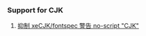 ### Support for CJK
1. [抑制 xeCJK/fontspec 警告 no-script "CJK"](https://zhuanlan.zhihu.com/p/145429470)

